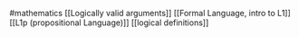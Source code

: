 #mathematics 
[[Logically valid arguments]]
[[Formal Language, intro to L1]]
[[L1p (propositional Language)]]
[[logical definitions]]
